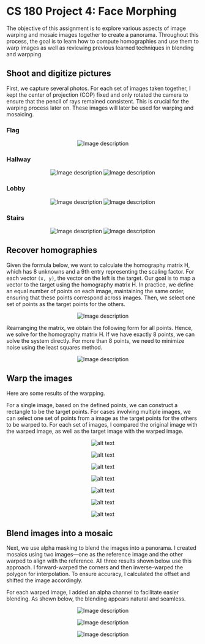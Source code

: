<script type="text/x-mathjax-config">
  MathJax.Hub.Config({
    tex2jax: {inlineMath: [['$','$'], ['\\(','\\)']]}
  });
</script>
<script type="text/javascript" async
  src="https://cdn.mathjax.org/mathjax/latest/MathJax.js?config=TeX-MML-AM_CHTML">
</script>


# CS 180 Project 4: Face Morphing
The objective of this assignment is to explore various aspects of image warping and mosaic images together to create a panorama. Throughout this process, the goal is to learn how to compute homographies and use them to warp images as well as reviewing previous learned techniques in blending and warpping. 


## Shoot and digitize pictures
First, we capture several photos. For each set of images taken together, I kept the center of projection (COP) fixed and only rotated the camera to ensure that the pencil of rays remained consistent. This is crucial for the warping process later on. These images will later be used for warping and mosaicing.

### Flag
<p align="center">
  <img src="media/im_flag.jpeg" alt="Image description">
</p>

### Hallway
<p align="center">
  <img src="media/im_hallway_left.jpeg" alt="Image description">
  <img src="media/im_hallway_right.jpeg" alt="Image description">
</p>

### Lobby
<p align="center">
  <img src="media/im_lobby_left.jpeg" alt="Image description">
  <img src="media/im_lobby_right.jpeg" alt="Image description">
</p>


### Stairs
<p align="center">
  <img src="media/im_stairs_left.jpeg" alt="Image description">
  <img src="media/im_stairs_right.jpeg" alt="Image description">
</p>


## Recover homographies
Given the formula below, we want to calculate the homography matrix H, which has 8 unknowns and a 9th entry representing the scaling factor. For each vector `(x, y)`, the vector on the left is the target. Our goal is to map a vector to the target using the homography matrix H. In practice, we define an equal number of points on each image, maintaining the same order, ensuring that these points correspond across images. Then, we select one set of points as the target points for the others.

<p align="center">
  <img src="media/h1.png" alt="Image description">
</p>

Rearranging the matrix, we obtain the following form for all points. Hence, we solve for the homography matrix H. If we have exactly 8 points, we can solve the system directly. For more than 8 points, we need to minimize noise using the least squares method.

<p align="center">
  <img src="media/h2.png" alt="Image description">
</p>


## Warp the images
Here are some results of the warpping. 

For a single image, based on the defined points, we can construct a rectangle to be the target points. 
For cases involving multiple images, we can select one set of points from a image as the target points for the others to be warped to. 
For each set of images, I compared the original image with the warped image, as well as the target image with the warped image.

<p align="center">
  <img src="media/rect1.png" alt="alt text">
</p>

<p align="center">
  <img src="media/rect2.png" alt="alt text">
</p>

<p align="center">
  <img src="media/rect3.png" alt="alt text">
</p>

<p align="center">
  <img src="media/rect4.png" alt="alt text">
</p>

<p align="center">
  <img src="media/rect5.png" alt="alt text">
</p>

<p align="center">
  <img src="media/rect6.png" alt="alt text">
</p>

<p align="center">
  <img src="media/rect7.png" alt="alt text">
</p>


## Blend images into a mosaic

Next, we use alpha masking to blend the images into a panorama. I created mosaics using two images—one as the reference image and the other warped to align with the reference. All three results shown below use this approach. I forward-warped the corners and then inverse-warped the polygon for interpolation. To ensure accuracy, I calculated the offset and shifted the image accordingly.

For each warped image, I added an alpha channel to facilitate easier blending. As shown below, the blending appears natural and seamless.

<p align="center">
  <img src="media/mosaic1.png" alt="Image description">
</p>

<p align="center">
  <img src="media/mosaic2.png" alt="Image description">
</p>

<p align="center">
  <img src="media/mosaic3.png" alt="Image description">
</p>